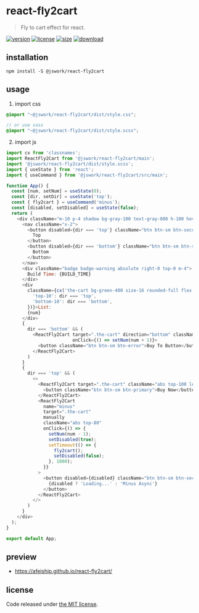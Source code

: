 # react-fly2cart
> Fly to cart effect for react.

[![version][version-image]][version-url]
[![license][license-image]][license-url]
[![size][size-image]][size-url]
[![download][download-image]][download-url]

## installation
```shell
npm install -S @jswork/react-fly2cart
```

## usage
1. import css
  ```scss
  @import "~@jswork/react-fly2cart/dist/style.css";

  // or use sass
  @import "~@jswork/react-fly2cart/dist/style.scss";
  ```
2. import js
  ```js
  import cx from 'classnames';
  import ReactFly2Cart from '@jswork/react-fly2cart/main';
  import '@jswork/react-fly2cart/dist/style.scss';
  import { useState } from 'react';
  import { useCommand } from '@jswork/react-fly2cart/src/main';

  function App() {
    const [num, setNum] = useState(0);
    const [dir, setDir] = useState('top');
    const { fly2cart } = useCommand('minus');
    const [disabled, setDisabled] = useState(false);
    return (
      <div className="m-10 p-4 shadow bg-gray-100 text-gray-800 h-100 hover:shadow-md transition-all">
        <nav className="x-2">
          <button disabled={dir === 'top'} className="btn btn-sm btn-secondary" onClick={() => setDir('top')}>
            Top
          </button>
          <button disabled={dir === 'bottom'} className="btn btn-sm btn-secondary" onClick={() => setDir('bottom')}>
            Bottom
          </button>
        </nav>
        <div className="badge badge-warning absolute right-0 top-0 m-4">
          Build Time: {BUILD_TIME}
        </div>
        <div
          className={cx('the-cart bg-green-400 size-16 rounded-full flex justify-center items-center right-10 abs', {
            'top-10': dir === 'top',
            'bottom-10': dir === 'bottom',
          })}>List:
          {num}
        </div>
        {
          dir === 'bottom' && (
            <ReactFly2Cart target=".the-cart" direction="bottom" className="abs top-100"
                           onClick={() => setNum(num + 1)}>
              <button className="btn btn-sm btn-error">Buy To Button</button>
            </ReactFly2Cart>
          )
        }
        {
          dir === 'top' && (
            <>
              <ReactFly2Cart target=".the-cart" className="abs top-100 left-100" onClick={() => setNum(num + 1)}>
                <button className="btn btn-sm btn-primary">Buy Now</button>
              </ReactFly2Cart>
              <ReactFly2Cart
                name="minus"
                target=".the-cart"
                manually
                className="abs top-80"
                onClick={() => {
                  setNum(num - 1);
                  setDisabled(true);
                  setTimeout(() => {
                    fly2cart();
                    setDisabled(false);
                  }, 1000);
                }}
              >
                <button disabled={disabled} className="btn btn-sm btn-secondary">
                  {disabled ? 'Loading...' : 'Minus Async'}
                </button>
              </ReactFly2Cart>
            </>
          )
        }
      </div>
    );
  }

  export default App;
  ```

## preview
- https://afeiship.github.io/react-fly2cart/

## license
Code released under [the MIT license](https://github.com/afeiship/react-fly2cart/blob/master/LICENSE.txt).

[version-image]: https://img.shields.io/npm/v/@jswork/react-fly2cart
[version-url]: https://npmjs.org/package/@jswork/react-fly2cart

[license-image]: https://img.shields.io/npm/l/@jswork/react-fly2cart
[license-url]: https://github.com/afeiship/react-fly2cart/blob/master/LICENSE.txt

[size-image]: https://img.shields.io/bundlephobia/minzip/@jswork/react-fly2cart
[size-url]: https://github.com/afeiship/react-fly2cart/blob/master/dist/react-fly2cart.min.js

[download-image]: https://img.shields.io/npm/dm/@jswork/react-fly2cart
[download-url]: https://www.npmjs.com/package/@jswork/react-fly2cart
